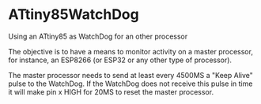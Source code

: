 # ATtiny85WatchDog
Using an ATtiny85 as WatchDog for an other processor

The objective is to have a means to monitor activity on a master processor, for instance, an ESP8266 (or ESP32 or any
other type of processor).

The master processor needs to send at least every 4500MS a "Keep Alive" pulse to the WatchDog. If the WatchDog does 
not receive this pulse in time it will make pin x HIGH for 20MS to reset the master processor.

